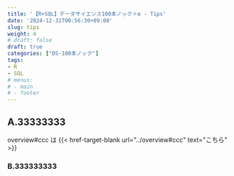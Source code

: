 ```yaml
---
title: '【R+SQL】データサイエンス100本ノック＋α - Tips'
date: '2024-12-31T00:56:30+09:00'
slug: tips
weight: 4
# draft: false
draft: true
categories: ["DS-100本ノック"]
tags: 
- R
- SQL
# menus:
# - main
# - footer
---
```


## A.33333333

overview#ccc は {{< href-target-blank url="../overview#ccc" text="こちら" >}}

### B.333333333
